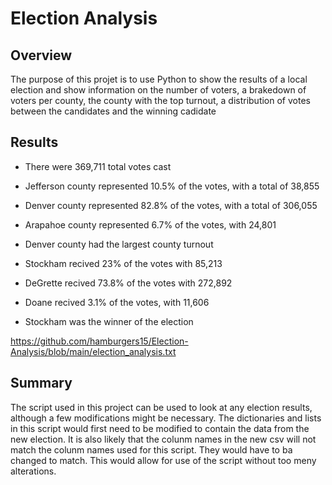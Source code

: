 # Election Analysis
 
## Overview
The purpose of this projet is to use Python to show the results of a local election and show information on the number of voters, a brakedown of voters per county, the county with the top turnout, a distribution of votes between the candidates and the winning cadidate

## Results
- There were 369,711 total votes cast

- Jefferson county represented 10.5% of the votes, with a total of 38,855
- Denver county represented 82.8% of the votes, with a total of 306,055
- Arapahoe county represented 6.7% of the votes, with 24,801
- Denver county had the largest county turnout

- Stockham recived 23% of the votes with 85,213
- DeGrette recived 73.8% of the votes with 272,892
- Doane recived 3.1% of the votes, with 11,606

- Stockham was the winner of the election

https://github.com/hamburgers15/Election-Analysis/blob/main/election_analysis.txt

## Summary

The script used in this project can be used to look at any election results, although a few modifications might be necessary.  The dictionaries and lists in this script would first need to be modified to contain the data from the new election.  It is also likely that the colunm names in the new csv will not match the colunm names used for this script.  They would have to ba changed to match.  This would allow for use of the script without too meny alterations.  
